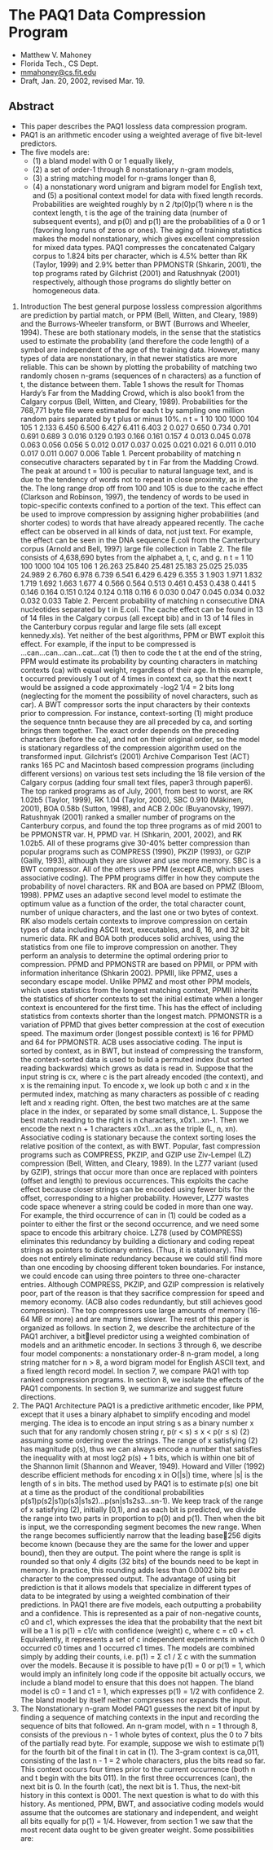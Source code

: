# The PAQ1 Data Compression Program
- Matthew V. Mahoney
- Florida Tech., CS Dept.
- mmahoney@cs.fit.edu
- Draft, Jan. 20, 2002, revised Mar. 19.

## Abstract
- This paper describes the PAQ1 lossless data compression program. 
- PAQ1 is an arithmetic encoder using a weighted average of five bit-level predictors. 
- The five models are: 
    - (1) a bland model with 0 or 1 equally likely, 
    - (2) a set of order-1 through 8 nonstationary n-gram models, 
    - (3) a string matching model for n-grams longer than 8, 
    - (4) a 
nonstationary word unigram and bigram model for English text, and (5) a positional context model for data with 
fixed length records. Probabilities are weighted roughly by n
2
/tp(0)p(1) where n is the context length, t is the age of 
the training data (number of subsequent events), and p(0) and p(1) are the probabilities of a 0 or 1 (favoring long 
runs of zeros or ones). The aging of training statistics makes the model nonstationary, which gives excellent 
compression for mixed data types. PAQ1 compresses the concatenated Calgary corpus to 1.824 bits per character, 
which is 4.5% better than RK (Taylor, 1999) and 2.9% better than PPMONSTR (Shkarin, 2001), the top programs 
rated by Gilchrist (2001) and Ratushnyak (2001) respectively, although those programs do slightly better on 
homogeneous data.
1. Introduction
The best general purpose lossless compression algorithms are prediction by partial match, or PPM (Bell, Witten, and 
Cleary, 1989) and the Burrows-Wheeler transform, or BWT (Burrows and Wheeler, 1994). These are both 
stationary models, in the sense that the statistics used to estimate the probability (and therefore the code length) of a 
symbol are independent of the age of the training data. However, many types of data are nonstationary, in that newer 
statistics are more reliable. This can be shown by plotting the probability of matching two randomly chosen n-grams 
(sequences of n characters) as a function of t, the distance between them. Table 1 shows the result for Thomas 
Hardy’s Far from the Madding Crowd, which is also book1 from the Calgary corpus (Bell, Witten, and Cleary, 
1989). Probabilities for the 768,771 byte file were estimated for each t by sampling one million random pairs 
separated by t plus or minus 10%.
n t = 1 10 100 1000 104 105
1 2.133 6.450 6.500 6.427 6.411 6.403
2 0.027 0.650 0.734 0.701 0.691 0.689
3 0.016 0.129 0.193 0.166 0.161 0.157
4 0.013 0.045 0.078 0.063 0.056 0.056
5 0.012 0.017 0.037 0.025 0.021 0.021
6 0.011 0.010 0.017 0.011 0.007 0.006
Table 1. Percent probability of matching n consecutive characters separated by t in Far from the Madding Crowd.
The peak at around t = 100 is peculiar to natural language text, and is due to the tendency of words not to repeat in 
close proximity, as in the the. The long range drop off from 100 and 105
is due to the cache effect (Clarkson and 
Robinson, 1997), the tendency of words to be used in topic-specific contexts confined to a portion of the text. This 
effect can be used to improve compression by assigning higher probabilities (and shorter codes) to words that have 
already appeared recently.
The cache effect can be observed in all kinds of data, not just text. For example, the effect can be seen in the DNA 
sequence E.coli from the Canterbury corpus (Arnold and Bell, 1997) large file collection in Table 2. The file 
consists of 4,638,690 bytes from the alphabet a, t, c, and g.
n t = 1 10 100 1000 104 105 106
1 26.263 25.840 25.481 25.183 25.025 25.035 24.989
2 6.760 6.978 6.739 6.541 6.429 6.429 6.355
3 1.903 1.971 1.832 1.719 1.692 1.663 1.677
4 0.566 0.564 0.513 0.461 0.453 0.438 0.441
5 0.146 0.164 0.151 0.124 0.124 0.118 0.116
6 0.030 0.047 0.045 0.034 0.032 0.032 0.033
Table 2. Percent probability of matching n consecutive DNA nucleotides separated by t in E.coli.
The cache effect can be found in 13 of 14 files in the Calgary corpus (all except bib) and in 13 of 14 files in the 
Canterbury corpus regular and large file sets (all except kennedy.xls). Yet neither of the best algorithms, PPM or 
BWT exploit this effect. For example, if the input to be compressed is
 ...can...can...can...cat...cat (1)
then to code the t at the end of the string, PPM would estimate its probability by counting characters in matching 
contexts (ca) with equal weight, regardless of their age. In this example, t occurred previously 1 out of 4 times in 
context ca, so that the next t would be assigned a code approximately -log2 1/4 = 2 bits long (neglecting for the 
moment the possibility of novel characters, such as car).
A BWT compressor sorts the input characters by their contexts prior to compression. For instance, context-sorting 
(1) might produce the sequence tnntn because they are all preceded by ca, and sorting brings them together. The 
exact order depends on the preceding characters (before the ca), and not on their original order, so the model is 
stationary regardless of the compression algorithm used on the transformed input.
Gilchrist’s (2001) Archive Comparison Test (ACT) ranks 165 PC and Macintosh based compression programs 
(including different versions) on various test sets including the 18 file version of the Calgary corpus (adding four 
small text files, paper3 through paper6). The top ranked programs as of July, 2001, from best to worst, are RK 
1.02b5 (Taylor, 1999), RK 1.04 (Taylor, 2000), SBC 0.910 (Mäkinen, 2001), BOA 0.58b (Sutton, 1998), and ACB 
2.00c (Buyanovsky, 1997). Ratushnyak (2001) ranked a smaller number of programs on the Canterbury corpus, and 
found the top three programs as of mid 2001 to be PPMONSTR var. H, PPMD var. H (Shkarin, 2001, 2002), and 
RK 1.02b5. All of these programs give 30-40% better compression than popular programs such as COMPRESS 
(1990), PKZIP (1993), or GZIP (Gailly, 1993), although they are slower and use more memory.
SBC is a BWT compressor. All of the others use PPM (except ACB, which uses associative coding). The PPM 
programs differ in how they compute the probability of novel characters. RK and BOA are based on PPMZ (Bloom, 
1998). PPMZ uses an adaptive second level model to estimate the optimum value as a function of the order, the total 
character count, number of unique characters, and the last one or two bytes of context. RK also models certain 
contexts to improve compression on certain types of data including ASCII text, executables, and 8, 16, and 32 bit 
numeric data. RK and BOA both produces solid archives, using the statistics from one file to improve compression 
on another. They perform an analysis to determine the optimal ordering prior to compression.
PPMD and PPMONSTR are based on PPMII, or PPM with information inheritance (Shkarin 2002). PPMII, like 
PPMZ, uses a secondary escape model. Unlike PPMZ and most other PPM models, which uses statistics from the 
longest matching context, PPMII inherits the statistics of shorter contexts to set the initial estimate when a longer 
context is encountered for the first time. This has the effect of including statistics from contexts shorter than the 
longest match. PPMONSTR is a variation of PPMD that gives better compression at the cost of execution speed. 
The maximum order (longest possible context) is 16 for PPMD and 64 for PPMONSTR.
ACB uses associative coding. The input is sorted by context, as in BWT, but instead of compressing the transform, 
the context-sorted data is used to build a permuted index (but sorted reading backwards) which grows as data is read 
in. Suppose that the input string is cx, where c is the part already encoded (the context), and x is the remaining input. 
To encode x, we look up both c and x in the permuted index, matching as many characters as possible of c reading 
left and x reading right. Often, the best two matches are at the same place in the index, or separated by some small 
distance, L. Suppose the best match reading to the right is n characters, x0x1...xn-1. Then we encode the next n + 1 
characters x0x1...xn as the triple (L, n, xn). Associative coding is stationary because the context sorting loses the 
relative position of the context, as with BWT.
Popular, fast compression programs such as COMPRESS, PKZIP, and GZIP use Ziv-Lempel (LZ) compression 
(Bell, Witten, and Cleary, 1989). In the LZ77 variant (used by GZIP), strings that occur more than once are replaced 
with pointers (offset and length) to previous occurrences. This exploits the cache effect because closer strings can be 
encoded using fewer bits for the offset, corresponding to a higher probability. However, LZ77 wastes code space 
whenever a string could be coded in more than one way. For example, the third occurrence of can in (1) could be 
coded as a pointer to either the first or the second occurrence, and we need some space to encode this arbitrary 
choice. LZ78 (used by COMPRESS) eliminates this redundancy by building a dictionary and coding repeat strings 
as pointers to dictionary entries. (Thus, it is stationary). This does not entirely eliminate redundancy because we 
could still find more than one encoding by choosing different token boundaries. For instance, we could encode can
using three pointers to three one-character entries. Although COMPRESS, PKZIP, and GZIP compression is 
relatively poor, part of the reason is that they sacrifice compression for speed and memory economy. (ACB also 
codes redundantly, but still achieves good compression). The top compressors use large amounts of memory (16-64 
MB or more) and are many times slower.
The rest of this paper is organized as follows. In section 2, we describe the architecture of the PAQ1 archiver, a bitlevel predictor using a weighted combination of models and an arithmetic encoder. In sections 3 through 6, we 
describe four model components: a nonstationary order-8 n-gram model, a long string matcher for n > 8, a word 
bigram model for English ASCII text, and a fixed length record model. In section 7, we compare PAQ1 with top 
ranked compression programs. In section 8, we isolate the effects of the PAQ1 components. In section 9, we 
summarize and suggest future directions.
2. The PAQ1 Architecture
PAQ1 is a predictive arithmetic encoder, like PPM, except that it uses a binary alphabet to simplify encoding and
model merging. The idea is to encode an input string s as a binary number x such that for any randomly chosen 
string r,
 p(r < s) ≤ x < p(r ≤ s) (2)
assuming some ordering over the strings. The range of x satisfying (2) has magnitude p(s), thus we can always 
encode a number that satisfies the inequality with at most log2 p(s) + 1 bits, which is within one bit of the Shannon 
limit (Shannon and Weaver, 1949). 
Howard and Viller (1992) describe efficient methods for encoding x in O(|s|) time, where |s| is the length of s in bits. 
The method used by PAQ1 is to estimate p(s) one bit at a time as the product of the conditional probabilities 
p(s1)p(s2|s1)p(s3|s1s2)...p(sn|s1s2s3...sn-1). We keep track of the range of x satisfying (2), initially [0,1), and as each bit 
is predicted, we divide the range into two parts in proportion to p(0) and p(1). Then when the bit is input, we the 
corresponding segment becomes the new range. When the range becomes sufficiently narrow that the leading base256 digits become known (because they are the same for the lower and upper bound), then they are output. The 
point where the range is split is rounded so that only 4 digits (32 bits) of the bounds need to be kept in memory. In 
practice, this rounding adds less than 0.0002 bits per character to the compressed output.
The advantage of using bit prediction is that it allows models that specialize in different types of data to be integrated 
by using a weighted combination of their predictions. In PAQ1 there are five models, each outputting a probability 
and a confidence. This is represented as a pair of non-negative counts, c0 and c1, which expresses the idea that the 
probability that the next bit will be a 1 is p(1) = c1/c with confidence (weight) c, where c = c0 + c1. Equivalently, it 
represents a set of c independent experiments in which 0 occurred c0 times and 1 occurred c1 times. The models are 
combined simply by adding their counts, i.e. p(1) = Σ c1 / Σ c with the summation over the models.
Because it is possible to have p(1) = 0 or p(1) = 1, which would imply an infinitely long code if the opposite bit 
actually occurs, we include a bland model to ensure that this does not happen. The bland model is c0 = 1 and c1 = 1, 
which expresses p(1) = 1/2 with confidence 2. The bland model by itself neither compresses nor expands the input.
3. The Nonstationary n-gram Model
PAQ1 guesses the next bit of input by finding a sequence of matching contexts in the input and recording the 
sequence of bits that followed. An n-gram model, with n = 1 through 8, consists of the previous n - 1 whole bytes of 
context, plus the 0 to 7 bits of the partially read byte. For example, suppose we wish to estimate p(1) for the fourth 
bit of the final t in cat in (1). The 3-gram context is ca,011, consisting of the last n - 1 = 2 whole characters, plus the 
bits read so far. This context occurs four times prior to the current occurrence (both n and t begin with the bits 011). 
In the first three occurrences (can), the next bit is 0. In the fourth (cat), the next bit is 1. Thus, the next-bit history in 
this context is 0001.
The next question is what to do with this history. As mentioned, PPM, BWT, and associative coding models would 
assume that the outcomes are stationary and independent, and weight all bits equally for p(1) = 1/4. However, from 
section 1 we saw that the most recent data ought to be given greater weight. Some possibilities are: 